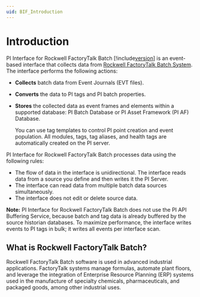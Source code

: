 ```yaml
---
uid: BIF_Introduction
---
```


# Introduction 

PI Interface for Rockwell FactoryTalk Batch [!include[version](../includes/product-version.md)] is an event-based interface that collects data from [Rockwell FactoryTalk Batch System](#what-is-factorytalk). The interface performs the following actions:

* **Collects** batch data from Event Journals (EVT files).
  
* **Converts** the data to PI tags and PI batch properties.

* **Stores** the collected data as event frames and elements within a supported database: PI Batch Database or PI Asset Framework (PI AF) Database.

    You can use tag templates to control PI point creation and event population. All modules, tags, tag aliases, and health tags are automatically created on the PI server. 

PI Interface for Rockwell FactoryTalk Batch processes data using the following rules:

* The flow of data in the interface is unidirectional. The interface reads data from a source you define and then writes it the PI Server. 
* The interface can read data from multiple batch data sources simultaneously. 
* The interface does not edit or delete source data.

**Note:** PI Interface for Rockwell FactoryTalk Batch does not use the PI API Buffering Service, because batch and tag data is already buffered by the source historian databases. To maximize performance, the interface writes events to PI tags in bulk; it writes all events per interface scan.

## What is Rockwell FactoryTalk Batch?

Rockwell FactoryTalk Batch software is used in advanced industrial applications. FactoryTalk systems manage formulas, automate plant floors, and leverage the integration of Enterprise Resource Planning (ERP) systems used in the manufacture of specialty chemicals, pharmaceuticals, and packaged goods, among other industrial uses.

